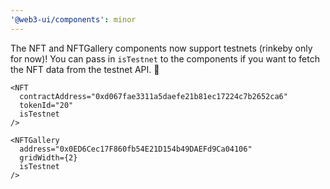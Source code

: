 ```yaml
---
'@web3-ui/components': minor
---
```


The NFT and NFTGallery components now support testnets (rinkeby only for now)! You can pass in `isTestnet` to the components if you want to fetch the NFT data from the testnet API. 🎉

```tsx
<NFT
  contractAddress="0xd067fae3311a5daefe21b81ec17224c7b2652ca6"
  tokenId="20"
  isTestnet
/>

<NFTGallery
  address="0x0ED6Cec17F860fb54E21D154b49DAEFd9Ca04106"
  gridWidth={2}
  isTestnet
/>
```
